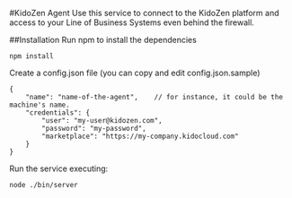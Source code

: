 #KidoZen Agent
Use this service to connect to the KidoZen platform and access to your Line of Business Systems even behind the firewall.

##Installation
Run npm to install the dependencies

	npm install

Create a config.json file (you can copy and edit config.json.sample)

	{
	    "name": "name-of-the-agent",	// for instance, it could be the machine's name. 
	    "credentials": {
	        "user": "my-user@kidozen.com",
	        "password": "my-password",
	        "marketplace": "https://my-company.kidocloud.com"
	    }
	}

Run the service executing:

	node ./bin/server
